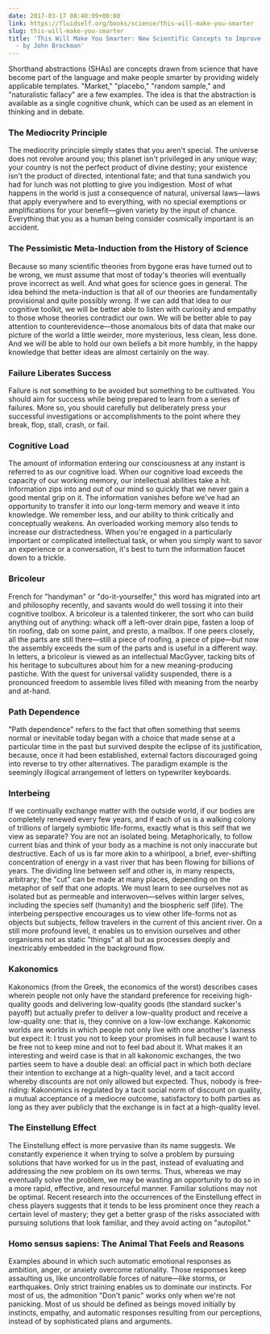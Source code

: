 ```yaml
---
date: 2017-03-17 08:40:09+00:00
link: https://fluidself.org/books/science/this-will-make-you-smarter
slug: this-will-make-you-smarter
title: 'This Will Make You Smarter: New Scientific Concepts to Improve Your Thinking
  - by John Brockman'
---
```


Shorthand abstractions (SHAs) are concepts drawn from science that have become part of the language and make people smarter by providing widely applicable templates. "Market," "placebo," "random sample," and "naturalistic fallacy" are a few examples. The idea is that the abstraction is available as a single cognitive chunk, which can be used as an element in thinking and in debate.

### The Mediocrity Principle

The mediocrity principle simply states that you aren't special. The universe does not revolve around you; this planet isn't privileged in any unique way; your country is not the perfect product of divine destiny; your existence isn't the product of directed, intentional fate; and that tuna sandwich you had for lunch was not plotting to give you indigestion. Most of what happens in the world is just a consequence of natural, universal laws—laws that apply everywhere and to everything, with no special exemptions or amplifications for your benefit—given variety by the input of chance. Everything that you as a human being consider cosmically important is an accident.

### The Pessimistic Meta-Induction from the History of Science

Because so many scientific theories from bygone eras have turned out to be wrong, we must assume that most of today's theories will eventually prove incorrect as well. And what goes for science goes in general. The idea behind the meta-induction is that all of our theories are fundamentally provisional and quite possibly wrong. If we can add that idea to our cognitive toolkit, we will be better able to listen with curiosity and empathy to those whose theories contradict our own. We will be better able to pay attention to counterevidence—those anomalous bits of data that make our picture of the world a little weirder, more mysterious, less clean, less done. And we will be able to hold our own beliefs a bit more humbly, in the happy knowledge that better ideas are almost certainly on the way.

### Failure Liberates Success

Failure is not something to be avoided but something to be cultivated. You should aim for success while being prepared to learn from a series of failures. More so, you should carefully but deliberately press your successful investigations or accomplishments to the point where they break, flop, stall, crash, or fail.

### Cognitive Load

The amount of information entering our consciousness at any instant is referred to as our cognitive load. When our cognitive load exceeds the capacity of our working memory, our intellectual abilities take a hit. Information zips into and out of our mind so quickly that we never gain a good mental grip on it. The information vanishes before we've had an opportunity to transfer it into our long-term memory and weave it into knowledge. We remember less, and our ability to think critically and conceptually weakens. An overloaded working memory also tends to increase our distractedness. When you're engaged in a particularly important or complicated intellectual task, or when you simply want to savor an experience or a conversation, it's best to turn the information faucet down to a trickle.

### Bricoleur

French for "handyman" or "do-it-yourselfer," this word has migrated into art and philosophy recently, and savants would do well tossing it into their cognitive toolbox. A bricoleur is a talented tinkerer, the sort who can build anything out of anything: whack off a left-over drain pipe, fasten a loop of tin roofing, dab on some paint, and presto, a mailbox. If one peers closely, all the parts are still there—still a piece of roofing, a piece of pipe—but now the assembly exceeds the sum of the parts and is useful in a different way. In letters, a bricoleur is viewed as an intellectual MacGyver, tacking bits of his heritage to subcultures about him for a new meaning-producing pastiche. With the quest for universal validity suspended, there is a pronounced freedom to assemble lives filled with meaning from the nearby and at-hand.

### Path Dependence

"Path dependence" refers to the fact that often something that seems normal or inevitable today began with a choice that made sense at a particular time in the past but survived despite the eclipse of its justification, because, once it had been established, external factors discouraged going into reverse to try other alternatives. The paradigm example is the seemingly illogical arrangement of letters on typewriter keyboards.

### Interbeing

If we continually exchange matter with the outside world, if our bodies are completely renewed every few years, and if each of us is a walking colony of trillions of largely symbiotic life-forms, exactly what is this self that we view as separate? You are not an isolated being. Metaphorically, to follow current bias and think of your body as a machine is not only inaccurate but destructive. Each of us is far more akin to a whirlpool, a brief, ever-shifting concentration of energy in a vast river that has been flowing for billions of years. The dividing line between self and other is, in many respects, arbitrary; the "cut" can be made at many places, depending on the metaphor of self that one adopts. We must learn to see ourselves not as isolated but as permeable and interwoven—selves within larger selves, including the species self (humanity) and the biospheric self (life). The interbeing perspective encourages us to view other life-forms not as objects but subjects, fellow travelers in the current of this ancient river. On a still more profound level, it enables us to envision ourselves and other organisms not as static "things" at all but as processes deeply and inextricably embedded in the background flow.

### Kakonomics

Kakonomics (from the Greek, the economics of the worst) describes cases wherein people not only have the standard preference for receiving high-quality goods and delivering low-quality goods (the standard sucker's payoff) but actually prefer to deliver a low-quality product and receive a low-quality one: that is, they connive on a low-low exchange. Kakonomic worlds are worlds in which people not only live with one another's laxness but expect it: I trust you not to keep your promises in full because I want to be free not to keep mine and not to feel bad about it. What makes it an interesting and weird case is that in all kakonomic exchanges, the two parties seem to have a double deal: an official pact in which both declare their intention to exchange at a high-quality level, and a tacit accord whereby discounts are not only allowed but expected. Thus, nobody is free-riding: Kakonomics is regulated by a tacit social norm of discount on quality, a mutual acceptance of a mediocre outcome, satisfactory to both parties as long as they aver publicly that the exchange is in fact at a high-quality level.

### The Einstellung Effect

The Einstellung effect is more pervasive than its name suggests. We constantly experience it when trying to solve a problem by pursuing solutions that have worked for us in the past, instead of evaluating and addressing the new problem on its own terms. Thus, whereas we may eventually solve the problem, we may be wasting an opportunity to do so in a more rapid, effective, and resourceful manner. Familiar solutions may not be optimal. Recent research into the occurrences of the Einstellung effect in chess players suggests that it tends to be less prominent once they reach a certain level of mastery; they get a better grasp of the risks associated with pursuing solutions that look familiar, and they avoid acting on "autopilot."

### Homo sensus sapiens: The Animal That Feels and Reasons

Examples abound in which such automatic emotional responses as ambition, anger, or anxiety overcome rationality. Those responses keep assaulting us, like uncontrollable forces of nature—like storms, or earthquakes. Only strict training enables us to dominate our instincts. For most of us, the admonition "Don't panic" works only when we're not panicking. Most of us should be defined as beings moved initially by instincts, empathy, and automatic responses resulting from our perceptions, instead of by sophisticated plans and arguments.
